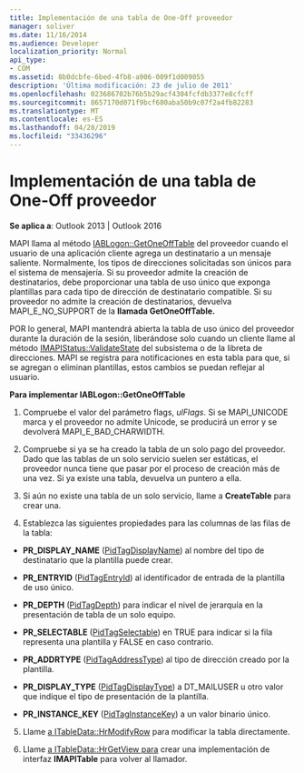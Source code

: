 ```yaml
---
title: Implementación de una tabla de One-Off proveedor
manager: soliver
ms.date: 11/16/2014
ms.audience: Developer
localization_priority: Normal
api_type:
- COM
ms.assetid: 8b0dcbfe-6bed-4fb8-a906-009f1d009055
description: 'Última modificación: 23 de julio de 2011'
ms.openlocfilehash: 023686702b76b5b29acf4304fcfdb3377e8cfcff
ms.sourcegitcommit: 8657170d071f9bcf680aba50b9c07f2a4fb82283
ms.translationtype: MT
ms.contentlocale: es-ES
ms.lasthandoff: 04/28/2019
ms.locfileid: "33436296"
---
```

# <a name="implementing-a-provider-one-off-table"></a>Implementación de una tabla de One-Off proveedor

  
  
**Se aplica a**: Outlook 2013 | Outlook 2016 
  
MAPI llama al método [IABLogon::GetOneOffTable](iablogon-getoneofftable.md) del proveedor cuando el usuario de una aplicación cliente agrega un destinatario a un mensaje saliente. Normalmente, los tipos de direcciones solicitadas son únicos para el sistema de mensajería. Si su proveedor admite la creación de destinatarios, debe proporcionar una tabla de uso único que exponga plantillas para cada tipo de dirección de destinatario compatible. Si su proveedor no admite la creación de destinatarios, devuelva MAPI_E_NO_SUPPORT de la **llamada GetOneOffTable.** 
  
POR lo general, MAPI mantendrá abierta la tabla de uso único del proveedor durante la duración de la sesión, liberándose solo cuando un cliente llame al método [IMAPIStatus::ValidateState](imapistatus-validatestate.md) del subsistema o de la libreta de direcciones. MAPI se registra para notificaciones en esta tabla para que, si se agregan o eliminan plantillas, estos cambios se puedan reflejar al usuario. 
  
 **Para implementar IABLogon::GetOneOffTable**
  
1. Compruebe el valor del parámetro flags,  _ulFlags_. Si se MAPI_UNICODE marca y el proveedor no admite Unicode, se producirá un error y se devolverá MAPI_E_BAD_CHARWIDTH. 
    
2. Compruebe si ya se ha creado la tabla de un solo pago del proveedor. Dado que las tablas de un solo servicio suelen ser estáticas, el proveedor nunca tiene que pasar por el proceso de creación más de una vez. Si ya existe una tabla, devuelva un puntero a ella. 
    
3. Si aún no existe una tabla de un solo servicio, llame a **CreateTable** para crear una. 
    
4. Establezca las siguientes propiedades para las columnas de las filas de la tabla:
    
  - **PR_DISPLAY_NAME** ([PidTagDisplayName](pidtagdisplayname-canonical-property.md)) al nombre del tipo de destinatario que la plantilla puede crear. 
    
  - **PR_ENTRYID** ([PidTagEntryId](pidtagentryid-canonical-property.md)) al identificador de entrada de la plantilla de uso único.
    
  - **PR_DEPTH** ([PidTagDepth](pidtagdepth-canonical-property.md)) para indicar el nivel de jerarquía en la presentación de tabla de un solo equipo.
    
  - **PR_SELECTABLE** ([PidTagSelectable](pidtagselectable-canonical-property.md)) en TRUE para indicar si la fila representa una plantilla y FALSE en caso contrario.
    
  - **PR_ADDRTYPE** ([PidTagAddressType](pidtagaddresstype-canonical-property.md)) al tipo de dirección creado por la plantilla.
    
  - **PR_DISPLAY_TYPE** ([PidTagDisplayType](pidtagdisplaytype-canonical-property.md)) a DT_MAILUSER u otro valor que indique el tipo de presentación de la plantilla.
    
  - **PR_INSTANCE_KEY** ([PidTagInstanceKey](pidtaginstancekey-canonical-property.md)) a un valor binario único. 
    
5. Llame [a ITableData::HrModifyRow](itabledata-hrmodifyrow.md) para modificar la tabla directamente. 
    
6. Llame [a ITableData::HrGetView para](itabledata-hrgetview.md) crear una implementación de interfaz **IMAPITable** para volver al llamador. 
    

